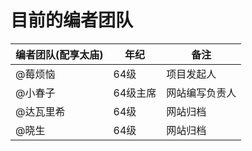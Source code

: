 # 目前的编者团队

| 编者团队(配享太庙)      | 年纪 |   备注   |
| ----------- | ----------- | ----------- |  
| @莓烦恼   |  64级       |    项目发起人      |
| @小春子   |  64级主席   |      网站编写负责人  |
| @达瓦里希 |  64级       |    网站归档      |
| @晓生     |  64级       |      网站归档     |



